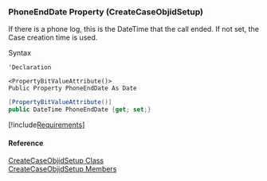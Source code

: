 ﻿### PhoneEndDate Property (CreateCaseObjidSetup)

If there is a phone log, this is the DateTime that the call ended. If not set, the Case creation time is used.

Syntax

```vbnet
'Declaration

<PropertyBitValueAttribute()>
Public Property PhoneEndDate As Date
```

```csharp
[PropertyBitValueAttribute()]
public DateTime PhoneEndDate {get; set;}
```

[!include[Requirements](../partials/requirements.md)]

#### Reference

[CreateCaseObjidSetup Class](FChoice.Toolkits.Clarify~FChoice.Toolkits.Clarify.Support.CreateCaseObjidSetup.md)  
[CreateCaseObjidSetup Members](FChoice.Toolkits.Clarify~FChoice.Toolkits.Clarify.Support.CreateCaseObjidSetup_members.md)
